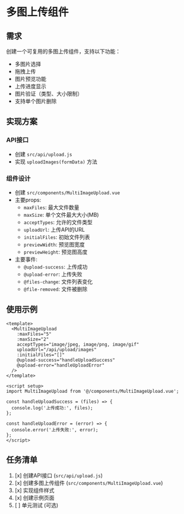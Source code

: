 # 多图上传组件

## 需求

创建一个可复用的多图上传组件，支持以下功能：
- 多图片选择
- 拖拽上传
- 图片预览功能
- 上传进度显示
- 图片验证（类型、大小限制）
- 支持单个图片删除

## 实现方案

### API接口
- 创建 `src/api/upload.js` 
- 实现 `uploadImages(formData)` 方法

### 组件设计
- 创建 `src/components/MultiImageUpload.vue`
- 主要props:
  - `maxFiles`: 最大文件数量
  - `maxSize`: 单个文件最大大小(MB)
  - `acceptTypes`: 允许的文件类型
  - `uploadUrl`: 上传API的URL
  - `initialFiles`: 初始文件列表
  - `previewWidth`: 预览图宽度
  - `previewHeight`: 预览图高度
- 主要事件:
  - `@upload-success`: 上传成功
  - `@upload-error`: 上传失败
  - `@files-change`: 文件列表变化
  - `@file-removed`: 文件被删除

## 使用示例

```vue
<template>
  <MultiImageUpload
    :maxFiles="5"
    :maxSize="2"
    acceptTypes="image/jpeg, image/png, image/gif"
    uploadUrl="/api/upload/images"
    :initialFiles="[]"
    @upload-success="handleUploadSuccess"
    @upload-error="handleUploadError"
  />
</template>

<script setup>
import MultiImageUpload from '@/components/MultiImageUpload.vue';

const handleUploadSuccess = (files) => {
  console.log('上传成功:', files);
};

const handleUploadError = (error) => {
  console.error('上传失败:', error);
};
</script>
```

## 任务清单

1. [x] 创建API接口 (`src/api/upload.js`)
2. [x] 创建多图上传组件 (`src/components/MultiImageUpload.vue`)
3. [x] 实现组件样式
4. [x] 创建示例页面
5. [ ] 单元测试 (可选)